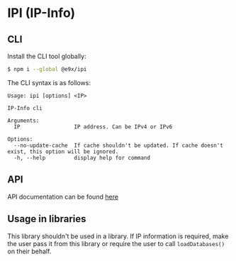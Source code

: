 # IPI (IP-Info)

## CLI

Install the CLI tool globally:

```sh
$ npm i --global @e9x/ipi
```

The CLI syntax is as follows:

```
Usage: ipi [options] <IP>

IP-Info cli

Arguments:
  IP                 IP address. Can be IPv4 or IPv6

Options:
  --no-update-cache  If cache shouldn't be updated. If cache doesn't exist, this option will be ignored.
  -h, --help         display help for command
```

## API

API documentation can be found [here](https://github.com/e9x/ipi/blob/master/API.md)

## Usage in libraries

This library shouldn't be used in a library. If IP information is required, make the user pass it from this library or require the user to call `loadDatabases()` on their behalf.
